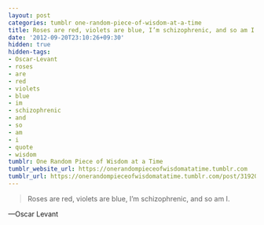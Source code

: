 ```yaml
---
layout: post
categories: tumblr one-random-piece-of-wisdom-at-a-time
title: Roses are red, violets are blue, I’m schizophrenic, and so am I.
date: '2012-09-20T23:10:26+09:30'
hidden: true
hidden-tags:
- Oscar-Levant
- roses
- are
- red
- violets
- blue
- im
- schizophrenic
- and
- so
- am
- i
- quote
- wisdom
tumblr: One Random Piece of Wisdom at a Time
tumblr_website_url: https://onerandompieceofwisdomatatime.tumblr.com
tumblr_url: https://onerandompieceofwisdomatatime.tumblr.com/post/31920742828/roses-are-red-violets-are-blue-im
---
```

> Roses are red, violets are blue, I’m schizophrenic, and so am I.

—Oscar Levant
